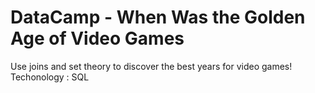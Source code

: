 # DataCamp - When Was the Golden Age of Video Games

Use joins and set theory to discover the best years for video games!<br>
Techonology : SQL
